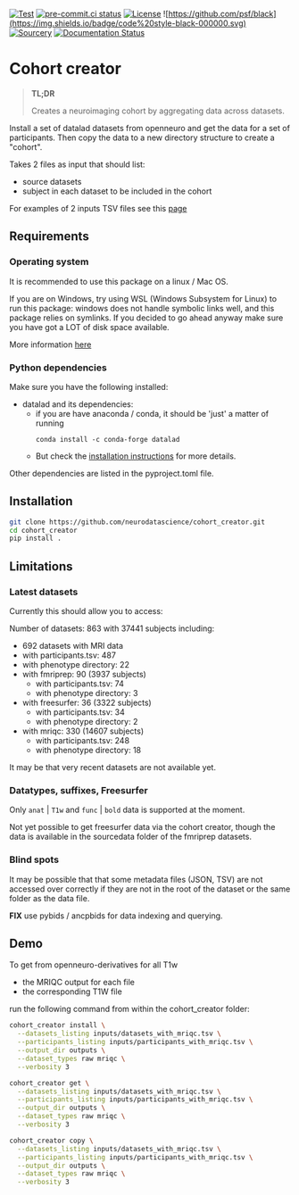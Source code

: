 [![Test](https://github.com/neurodatascience/cohort_creator/actions/workflows/test.yml/badge.svg)](https://github.com/neurodatascience/cohort_creator/actions/workflows/test.yml)
[![pre-commit.ci status](https://results.pre-commit.ci/badge/github/neurodatascience/cohort_creator/main.svg)](https://results.pre-commit.ci/latest/github/neurodatascience/cohort_creator/main)
[![License](https://img.shields.io/badge/license-MIT-blue.svg)](./LICENSE)
![https://github.com/psf/black](https://img.shields.io/badge/code%20style-black-000000.svg)
[![Sourcery](https://img.shields.io/badge/Sourcery-enabled-brightgreen)](https://sourcery.ai)
[![Documentation Status](https://readthedocs.org/projects/cohort-creator/badge/?version=latest)](https://cohort-creator.readthedocs.io/en/latest/?badge=latest)
# Cohort creator

> **TL;DR**
>
> Creates a neuroimaging cohort by aggregating data across datasets.

Install a set of datalad datasets from openneuro and get the data for a set of participants.
Then copy the data to a new directory structure to create a "cohort".

Takes 2 files as input that should list:
- source datasets
- subject in each dataset to be included in the cohort

For examples of 2 inputs TSV files see this [page](https://github.com/neurobagel/documentation/wiki/Query-Tool#example-data)

## Requirements

### Operating system

It is recommended to use this package on a linux / Mac OS.

If you are on Windows, try using WSL (Windows Subsystem for Linux) to run this package:
windows does not handle symbolic links well, and this package relies on symlinks.
If you decided to go ahead anyway make sure you have got a LOT of disk space available.

More information [here](https://handbook.datalad.org/en/latest/intro/windows.html#ohnowindows)

### Python dependencies

Make sure you have the following installed:

- datalad and its dependencies:
    - if you are have anaconda / conda, it should be 'just' a matter of running
      ```
      conda install -c conda-forge datalad
      ```
    - But check the [installation instructions](https://handbook.datalad.org/en/latest/intro/installation.html#install) for more details.

Other dependencies are listed in the pyproject.toml file.

## Installation

```bash
git clone https://github.com/neurodatascience/cohort_creator.git
cd cohort_creator
pip install .
```

## Limitations

### Latest datasets

Currently this should allow you to access:

Number of datasets: 863 with 37441 subjects including:
- 692 datasets with MRI data
 - with participants.tsv: 487
 - with phenotype directory: 22
 - with fmriprep: 90 (3937 subjects)
   - with participants.tsv: 74
   - with phenotype directory: 3
 - with freesurfer: 36 (3322 subjects)
   - with participants.tsv: 34
   - with phenotype directory: 2
 - with mriqc: 330 (14607 subjects)
   - with participants.tsv: 248
   - with phenotype directory: 18

It may be that very recent datasets are not available yet.

### Datatypes, suffixes, Freesurfer

Only `anat` | `T1w` and `func` | `bold` data is supported at the moment.

Not yet possible to get freesurfer data via the cohort creator,
though the data is available in the sourcedata folder
of the fmriprep datasets.

### Blind spots

It may be possible that that some metadata files (JSON, TSV)
are not accessed over correctly if they are not in the root of the dataset
or the same folder as the data file.

**FIX** use pybids / ancpbids for data indexing and querying.

## Demo

To get from openneuro-derivatives for all T1w
- the MRIQC output for each file
- the corresponding T1W file

run the following command from within the cohort_creator folder:

```bash
cohort_creator install \
  --datasets_listing inputs/datasets_with_mriqc.tsv \
  --participants_listing inputs/participants_with_mriqc.tsv \
  --output_dir outputs \
  --dataset_types raw mriqc \
  --verbosity 3

cohort_creator get \
  --datasets_listing inputs/datasets_with_mriqc.tsv \
  --participants_listing inputs/participants_with_mriqc.tsv \
  --output_dir outputs \
  --dataset_types raw mriqc \
  --verbosity 3

cohort_creator copy \
  --datasets_listing inputs/datasets_with_mriqc.tsv \
  --participants_listing inputs/participants_with_mriqc.tsv \
  --output_dir outputs \
  --dataset_types raw mriqc \
  --verbosity 3
```

